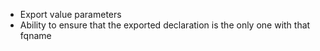 * Export value parameters
* Ability to ensure that the exported declaration is the only one with that fqname